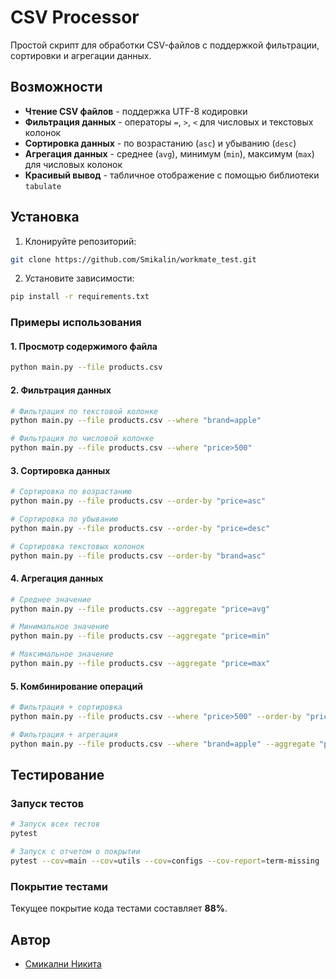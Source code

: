 # CSV Processor

Простой скрипт для обработки CSV-файлов с поддержкой фильтрации, сортировки и агрегации данных.

## Возможности

- **Чтение CSV файлов** - поддержка UTF-8 кодировки
- **Фильтрация данных** - операторы `=`, `>`, `<` для числовых и текстовых колонок
- **Сортировка данных** - по возрастанию (`asc`) и убыванию (`desc`)
- **Агрегация данных** - среднее (`avg`), минимум (`min`), максимум (`max`) для числовых колонок
- **Красивый вывод** - табличное отображение с помощью библиотеки `tabulate`

## Установка

1. Клонируйте репозиторий:
```bash
git clone https://github.com/Smikalin/workmate_test.git
```

2. Установите зависимости:
```bash
pip install -r requirements.txt
```

### Примеры использования

#### 1. Просмотр содержимого файла
```bash
python main.py --file products.csv
```

#### 2. Фильтрация данных
```bash
# Фильтрация по текстовой колонке
python main.py --file products.csv --where "brand=apple"

# Фильтрация по числовой колонке
python main.py --file products.csv --where "price>500"
```

#### 3. Сортировка данных
```bash
# Сортировка по возрастанию
python main.py --file products.csv --order-by "price=asc"

# Сортировка по убыванию
python main.py --file products.csv --order-by "price=desc"

# Сортировка текстовых колонок
python main.py --file products.csv --order-by "brand=asc"
```

#### 4. Агрегация данных
```bash
# Среднее значение
python main.py --file products.csv --aggregate "price=avg"

# Минимальное значение
python main.py --file products.csv --aggregate "price=min"

# Максимальное значение
python main.py --file products.csv --aggregate "price=max"
```

#### 5. Комбинирование операций
```bash
# Фильтрация + сортировка
python main.py --file products.csv --where "price>500" --order-by "price=desc"

# Фильтрация + агрегация
python main.py --file products.csv --where "brand=apple" --aggregate "price=avg"
```

## Тестирование

### Запуск тестов
```bash
# Запуск всех тестов
pytest

# Запуск с отчетом о покрытии
pytest --cov=main --cov=utils --cov=configs --cov-report=term-missing
```

### Покрытие тестами
Текущее покрытие кода тестами составляет **88%**.


## Автор

- [Смикални Никита](https://github.com/Smikalin)